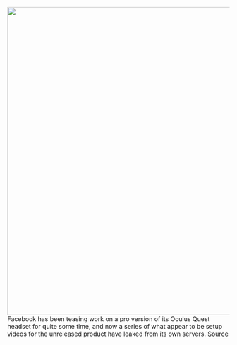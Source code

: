 <img src='https://cdn.vox-cdn.com/thumbor/BcjLxfa_AKC9fE2i-nCAfYUtkME=/0x0:800x500/1200x800/filters:focal(336x186:464x314)/cdn.vox-cdn.com/uploads/chorus_image/image/70042809/Oculus_Pro_leaked.0.png' width='700px' /><br/>
Facebook has been teasing work on a pro version of its Oculus Quest headset for quite some time, and now a series of what appear to be setup videos for the unreleased product have leaked from its own servers.
<a href='https://www.theverge.com/2021/10/25/22744959/facebook-oculus-pro-vr-leaked-setup-videos'> Source <a/>
